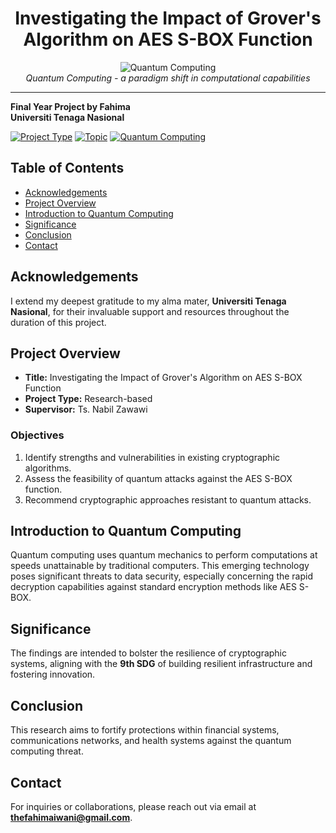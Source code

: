 <div align="center">

# Investigating the Impact of Grover's Algorithm on AES S-BOX Function

![Quantum Computing](https://source.unsplash.com/random/1024x768?quantum,computer)  
*Quantum Computing - a paradigm shift in computational capabilities*

</div>

---

**Final Year Project by Fahima**  
**Universiti Tenaga Nasional**

[![Project Type](https://img.shields.io/badge/Project-Research--based-blue)](#)
[![Topic](https://img.shields.io/badge/Topic-Cybersecurity-green)](#)
[![Quantum Computing](https://img.shields.io/badge/Quantum-Computing-orange)](#)

## Table of Contents
- [Acknowledgements](#acknowledgements)
- [Project Overview](#project-overview)
- [Introduction to Quantum Computing](#introduction-to-quantum-computing)
- [Significance](#significance)
- [Conclusion](#conclusion)
- [Contact](#contact)

## Acknowledgements

I extend my deepest gratitude to my alma mater, **Universiti Tenaga Nasional**, for their invaluable support and resources throughout the duration of this project.

## Project Overview

- **Title:** Investigating the Impact of Grover's Algorithm on AES S-BOX Function  
- **Project Type:** Research-based  
- **Supervisor:** Ts. Nabil Zawawi

### Objectives

1. Identify strengths and vulnerabilities in existing cryptographic algorithms.
2. Assess the feasibility of quantum attacks against the AES S-BOX function.
3. Recommend cryptographic approaches resistant to quantum attacks.

## Introduction to Quantum Computing

Quantum computing uses quantum mechanics to perform computations at speeds unattainable by traditional computers. This emerging technology poses significant threats to data security, especially concerning the rapid decryption capabilities against standard encryption methods like AES S-BOX.

## Significance

The findings are intended to bolster the resilience of cryptographic systems, aligning with the **9th SDG** of building resilient infrastructure and fostering innovation.

## Conclusion

This research aims to fortify protections within financial systems, communications networks, and health systems against the quantum computing threat.

## Contact

For inquiries or collaborations, please reach out via email at **thefahimaiwani@gmail.com**.




